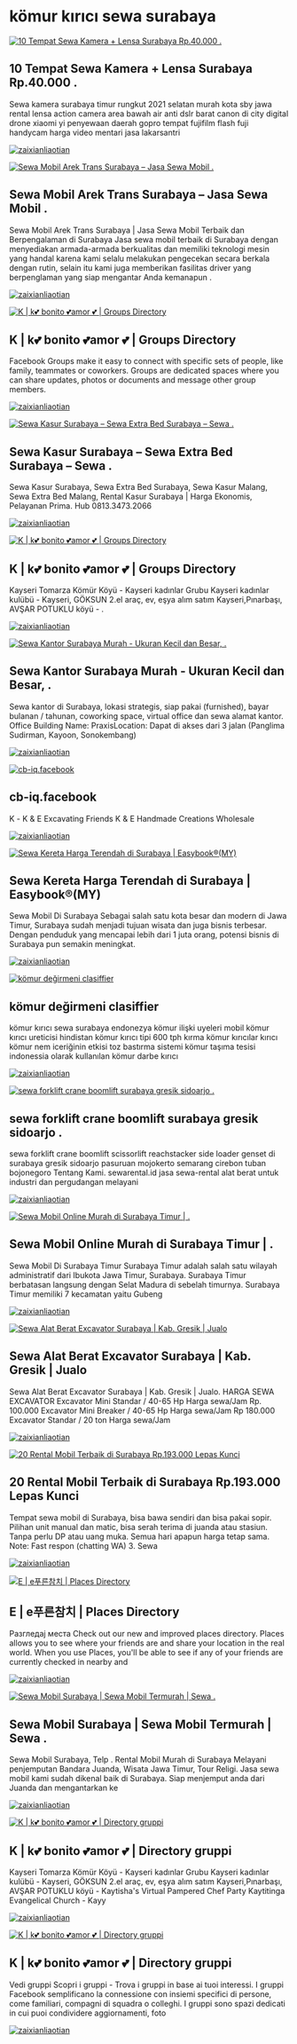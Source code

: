 # kömur kırıcı sewa surabaya
<a href="https://mnn.zoosnet.net/LR/Chatpre.aspx?id=MNN94995150&p=https://topgrinding.com/" target="_blank">![10 Tempat Sewa Kamera + Lensa Surabaya Rp.40.000 .](https://github.com/technlg/images/blob/main/62.jpg)</a>
## 10 Tempat Sewa Kamera + Lensa Surabaya Rp.40.000 .
Sewa kamera surabaya timur rungkut 2021 selatan murah kota sby jawa rental lensa action camera area bawah air anti dslr barat canon di city digital drone xiaomi yi penyewaan daerah gopro tempat fujifilm flash fuji handycam harga video mentari jasa lakarsantri 
<a href="https://mnn.zoosnet.net/LR/Chatpre.aspx?id=MNN94995150&p=https://topgrinding.com/" target="_blank"><img src="https://github.com/technlg/images/raw/main/chat11.jpg" alt="zaixianliaotian"/></a><a href="//whatsapp.shibangsoft.com/WhatsApp.php" ><img src="https://github.com/technlg/images/raw/main/chat11.png" alt=""></a>
<a href="https://mnn.zoosnet.net/LR/Chatpre.aspx?id=MNN94995150&p=https://topgrinding.com/" target="_blank">![Sewa Mobil Arek Trans Surabaya – Jasa Sewa Mobil .](https://github.com/technlg/images/blob/main/65.jpg)</a>
## Sewa Mobil Arek Trans Surabaya – Jasa Sewa Mobil .
Sewa Mobil Arek Trans Surabaya | Jasa Sewa Mobil Terbaik dan Berpengalaman di Surabaya Jasa sewa mobil terbaik di Surabaya dengan menyediakan armada-armada berkualitas dan memiliki teknologi mesin yang handal karena kami selalu melakukan pengecekan secara berkala dengan rutin, selain itu kami juga memberikan fasilitas driver yang berpenglaman yang siap mengantar Anda kemanapun .
<a href="https://mnn.zoosnet.net/LR/Chatpre.aspx?id=MNN94995150&p=https://topgrinding.com/" target="_blank"><img src="https://github.com/technlg/images/raw/main/chat11.jpg" alt="zaixianliaotian"/></a><a href="//whatsapp.shibangsoft.com/WhatsApp.php" ><img src="https://github.com/technlg/images/raw/main/chat11.png" alt=""></a>
<a href="https://mnn.zoosnet.net/LR/Chatpre.aspx?id=MNN94995150&p=https://topgrinding.com/" target="_blank">![K | k💕 bonito 💕amor 💕 | Groups Directory](https://github.com/technlg/images/blob/main/35.jpg)</a>
## K | k💕 bonito 💕amor 💕 | Groups Directory
Facebook Groups make it easy to connect with specific sets of people, like family, teammates or coworkers. Groups are dedicated spaces where you can share updates, photos or documents and message other group members.
<a href="https://mnn.zoosnet.net/LR/Chatpre.aspx?id=MNN94995150&p=https://topgrinding.com/" target="_blank"><img src="https://github.com/technlg/images/raw/main/chat11.jpg" alt="zaixianliaotian"/></a><a href="//whatsapp.shibangsoft.com/WhatsApp.php" ><img src="https://github.com/technlg/images/raw/main/chat11.png" alt=""></a>
<a href="https://mnn.zoosnet.net/LR/Chatpre.aspx?id=MNN94995150&p=https://topgrinding.com/" target="_blank">![Sewa Kasur Surabaya – Sewa Extra Bed Surabaya – Sewa .](https://github.com/technlg/images/blob/main/61.jpg)</a>
## Sewa Kasur Surabaya – Sewa Extra Bed Surabaya – Sewa .
Sewa Kasur Surabaya, Sewa Extra Bed Surabaya, Sewa Kasur Malang, Sewa Extra Bed Malang, Rental Kasur Surabaya | Harga Ekonomis, Pelayanan Prima. Hub 0813.3473.2066
<a href="https://mnn.zoosnet.net/LR/Chatpre.aspx?id=MNN94995150&p=https://topgrinding.com/" target="_blank"><img src="https://github.com/technlg/images/raw/main/chat11.jpg" alt="zaixianliaotian"/></a><a href="//whatsapp.shibangsoft.com/WhatsApp.php" ><img src="https://github.com/technlg/images/raw/main/chat11.png" alt=""></a>
<a href="https://mnn.zoosnet.net/LR/Chatpre.aspx?id=MNN94995150&p=https://topgrinding.com/" target="_blank">![K | k💕 bonito 💕amor 💕 | Groups Directory](https://github.com/technlg/images/blob/main/48.jpg)</a>
## K | k💕 bonito 💕amor 💕 | Groups Directory
Kayseri Tomarza Kömür Köyü - Kayseri kadınlar Grubu Kayseri kadınlar kulübü - Kayseri, GÖKSUN 2.el araç, ev, eşya alım satım Kayseri,Pınarbaşı, AVŞAR POTUKLU köyü - .
<a href="https://mnn.zoosnet.net/LR/Chatpre.aspx?id=MNN94995150&p=https://topgrinding.com/" target="_blank"><img src="https://github.com/technlg/images/raw/main/chat11.jpg" alt="zaixianliaotian"/></a><a href="//whatsapp.shibangsoft.com/WhatsApp.php" ><img src="https://github.com/technlg/images/raw/main/chat11.png" alt=""></a>
<a href="https://mnn.zoosnet.net/LR/Chatpre.aspx?id=MNN94995150&p=https://topgrinding.com/" target="_blank">![Sewa Kantor Surabaya Murah - Ukuran Kecil dan Besar, .](https://github.com/technlg/images/blob/main/51.jpg)</a>
## Sewa Kantor Surabaya Murah - Ukuran Kecil dan Besar, .
Sewa kantor di Surabaya, lokasi strategis, siap pakai (furnished), bayar bulanan / tahunan, coworking space, virtual office dan sewa alamat kantor. Office Building Name: PraxisLocation: Dapat di akses dari 3 jalan (Panglima Sudirman, Kayoon, Sonokembang)
<a href="https://mnn.zoosnet.net/LR/Chatpre.aspx?id=MNN94995150&p=https://topgrinding.com/" target="_blank"><img src="https://github.com/technlg/images/raw/main/chat11.jpg" alt="zaixianliaotian"/></a><a href="//whatsapp.shibangsoft.com/WhatsApp.php" ><img src="https://github.com/technlg/images/raw/main/chat11.png" alt=""></a>
<a href="https://mnn.zoosnet.net/LR/Chatpre.aspx?id=MNN94995150&p=https://topgrinding.com/" target="_blank">![cb-iq.facebook](https://github.com/technlg/images/blob/main/45.jpg)</a>
## cb-iq.facebook
‏‎<span dir="ltr">K</span>‎‏ - ‏‎<span dir="ltr">K &amp; E Excavating Friends</span>‎‏ ‏‎<span dir="ltr">K &amp; E Handmade Creations Wholesale 
<a href="https://mnn.zoosnet.net/LR/Chatpre.aspx?id=MNN94995150&p=https://topgrinding.com/" target="_blank"><img src="https://github.com/technlg/images/raw/main/chat11.jpg" alt="zaixianliaotian"/></a><a href="//whatsapp.shibangsoft.com/WhatsApp.php" ><img src="https://github.com/technlg/images/raw/main/chat11.png" alt=""></a>
<a href="https://mnn.zoosnet.net/LR/Chatpre.aspx?id=MNN94995150&p=https://topgrinding.com/" target="_blank">![Sewa Kereta Harga Terendah di Surabaya | Easybook®(MY)](https://github.com/technlg/images/blob/main/3.jpg)</a>
## Sewa Kereta Harga Terendah di Surabaya | Easybook®(MY)
Sewa Mobil Di Surabaya Sebagai salah satu kota besar dan modern di Jawa Timur, Surabaya sudah menjadi tujuan wisata dan juga bisnis terbesar. Dengan penduduk yang mencapai lebih dari 1 juta orang, potensi bisnis di Surabaya pun semakin meningkat.
<a href="https://mnn.zoosnet.net/LR/Chatpre.aspx?id=MNN94995150&p=https://topgrinding.com/" target="_blank"><img src="https://github.com/technlg/images/raw/main/chat11.jpg" alt="zaixianliaotian"/></a><a href="//whatsapp.shibangsoft.com/WhatsApp.php" ><img src="https://github.com/technlg/images/raw/main/chat11.png" alt=""></a>
<a href="https://mnn.zoosnet.net/LR/Chatpre.aspx?id=MNN94995150&p=https://topgrinding.com/" target="_blank">![kömur değirmeni clasiffier](https://github.com/technlg/images/blob/main/10.jpg)</a>
## kömur değirmeni clasiffier
kömur kırıcı sewa surabaya endonezya kömur ilişki uyeleri mobil kömur kırıcı ureticisi hindistan kömur kırıcı tipi 600 tph kırma kömur kırıcılar kırıcı kömur nem iceriğinin etkisi toz bastırma sistemi kömur taşıma tesisi indonessia olarak kullanılan kömur darbe kırıcı 
<a href="https://mnn.zoosnet.net/LR/Chatpre.aspx?id=MNN94995150&p=https://topgrinding.com/" target="_blank"><img src="https://github.com/technlg/images/raw/main/chat11.jpg" alt="zaixianliaotian"/></a><a href="//whatsapp.shibangsoft.com/WhatsApp.php" ><img src="https://github.com/technlg/images/raw/main/chat11.png" alt=""></a>
<a href="https://mnn.zoosnet.net/LR/Chatpre.aspx?id=MNN94995150&p=https://topgrinding.com/" target="_blank">![sewa forklift crane boomlift surabaya gresik sidoarjo .](https://github.com/technlg/images/blob/main/36.jpg)</a>
## sewa forklift crane boomlift surabaya gresik sidoarjo .
sewa forklift crane boomlift scissorlift reachstacker side loader genset di surabaya gresik sidoarjo pasuruan mojokerto semarang cirebon tuban bojonegoro Tentang Kami. sewarental.id jasa sewa-rental alat berat untuk industri dan pergudangan melayani 
<a href="https://mnn.zoosnet.net/LR/Chatpre.aspx?id=MNN94995150&p=https://topgrinding.com/" target="_blank"><img src="https://github.com/technlg/images/raw/main/chat11.jpg" alt="zaixianliaotian"/></a><a href="//whatsapp.shibangsoft.com/WhatsApp.php" ><img src="https://github.com/technlg/images/raw/main/chat11.png" alt=""></a>
<a href="https://mnn.zoosnet.net/LR/Chatpre.aspx?id=MNN94995150&p=https://topgrinding.com/" target="_blank">![Sewa Mobil Online Murah di Surabaya Timur | .](https://github.com/technlg/images/blob/main/44.jpg)</a>
## Sewa Mobil Online Murah di Surabaya Timur | .
Sewa Mobil Di Surabaya Timur Surabaya Timur adalah salah satu wilayah administratif dari Ibukota Jawa Timur, Surabaya. Surabaya Timur berbatasan langsung dengan Selat Madura di sebelah timurnya. Surabaya Timur memiliki 7 kecamatan yaitu Gubeng 
<a href="https://mnn.zoosnet.net/LR/Chatpre.aspx?id=MNN94995150&p=https://topgrinding.com/" target="_blank"><img src="https://github.com/technlg/images/raw/main/chat11.jpg" alt="zaixianliaotian"/></a><a href="//whatsapp.shibangsoft.com/WhatsApp.php" ><img src="https://github.com/technlg/images/raw/main/chat11.png" alt=""></a>
<a href="https://mnn.zoosnet.net/LR/Chatpre.aspx?id=MNN94995150&p=https://topgrinding.com/" target="_blank">![Sewa Alat Berat Excavator Surabaya | Kab. Gresik | Jualo](https://github.com/technlg/images/blob/main/15.jpg)</a>
## Sewa Alat Berat Excavator Surabaya | Kab. Gresik | Jualo
Sewa Alat Berat Excavator Surabaya | Kab. Gresik | Jualo. HARGA SEWA EXCAVATOR Excavator Mini Standar / 40-65 Hp Harga sewa/Jam Rp. 100.000 Excavator Mini Breaker / 40-65 Hp Harga sewa/Jam Rp 180.000 Excavator Standar / 20 ton Harga sewa/Jam 
<a href="https://mnn.zoosnet.net/LR/Chatpre.aspx?id=MNN94995150&p=https://topgrinding.com/" target="_blank"><img src="https://github.com/technlg/images/raw/main/chat11.jpg" alt="zaixianliaotian"/></a><a href="//whatsapp.shibangsoft.com/WhatsApp.php" ><img src="https://github.com/technlg/images/raw/main/chat11.png" alt=""></a>
<a href="https://mnn.zoosnet.net/LR/Chatpre.aspx?id=MNN94995150&p=https://topgrinding.com/" target="_blank">![20 Rental Mobil Terbaik di Surabaya Rp.193.000 Lepas Kunci](https://github.com/technlg/images/blob/main/6.jpg)</a>
## 20 Rental Mobil Terbaik di Surabaya Rp.193.000 Lepas Kunci
Tempat sewa mobil di Surabaya, bisa bawa sendiri dan bisa pakai sopir. Pilihan unit manual dan matic, bisa serah terima di juanda atau stasiun. Tanpa perlu DP atau uang muka. Semua hari apapun harga tetap sama. Note: Fast respon (chatting WA) 3. Sewa
<a href="https://mnn.zoosnet.net/LR/Chatpre.aspx?id=MNN94995150&p=https://topgrinding.com/" target="_blank"><img src="https://github.com/technlg/images/raw/main/chat11.jpg" alt="zaixianliaotian"/></a><a href="//whatsapp.shibangsoft.com/WhatsApp.php" ><img src="https://github.com/technlg/images/raw/main/chat11.png" alt=""></a>
<a href="https://mnn.zoosnet.net/LR/Chatpre.aspx?id=MNN94995150&p=https://topgrinding.com/" target="_blank">![E | e푸른참치 | Places Directory](https://github.com/technlg/images/blob/main/14.jpg)</a>
## E | e푸른참치 | Places Directory
Разгледај места Check out our new and improved places directory. Places allows you to see where your friends are and share your location in the real world. When you use Places, you'll be able to see if any of your friends are currently checked in nearby and 
<a href="https://mnn.zoosnet.net/LR/Chatpre.aspx?id=MNN94995150&p=https://topgrinding.com/" target="_blank"><img src="https://github.com/technlg/images/raw/main/chat11.jpg" alt="zaixianliaotian"/></a><a href="//whatsapp.shibangsoft.com/WhatsApp.php" ><img src="https://github.com/technlg/images/raw/main/chat11.png" alt=""></a>
<a href="https://mnn.zoosnet.net/LR/Chatpre.aspx?id=MNN94995150&p=https://topgrinding.com/" target="_blank">![Sewa Mobil Surabaya | Sewa Mobil Termurah | Sewa .](https://github.com/technlg/images/blob/main/6.jpg)</a>
## Sewa Mobil Surabaya | Sewa Mobil Termurah | Sewa .
Sewa Mobil Surabaya, Telp . Rental Mobil Murah di Surabaya Melayani penjemputan Bandara Juanda, Wisata Jawa Timur, Tour Religi. Jasa sewa mobil kami sudah dikenal baik di Surabaya. Siap menjemput anda dari Juanda dan mengantarkan ke
<a href="https://mnn.zoosnet.net/LR/Chatpre.aspx?id=MNN94995150&p=https://topgrinding.com/" target="_blank"><img src="https://github.com/technlg/images/raw/main/chat11.jpg" alt="zaixianliaotian"/></a><a href="//whatsapp.shibangsoft.com/WhatsApp.php" ><img src="https://github.com/technlg/images/raw/main/chat11.png" alt=""></a>
<a href="https://mnn.zoosnet.net/LR/Chatpre.aspx?id=MNN94995150&p=https://topgrinding.com/" target="_blank">![K | k💕 bonito 💕amor 💕 | Directory gruppi](https://github.com/technlg/images/blob/main/41.jpg)</a>
## K | k💕 bonito 💕amor 💕 | Directory gruppi
Kayseri Tomarza Kömür Köyü - Kayseri kadınlar Grubu Kayseri kadınlar kulübü - Kayseri, GÖKSUN 2.el araç, ev, eşya alım satım Kayseri,Pınarbaşı, AVŞAR POTUKLU köyü - Kaytisha&#039;s Virtual Pampered Chef Party Kaytitinga Evangelical Church - Kayy
<a href="https://mnn.zoosnet.net/LR/Chatpre.aspx?id=MNN94995150&p=https://topgrinding.com/" target="_blank"><img src="https://github.com/technlg/images/raw/main/chat11.jpg" alt="zaixianliaotian"/></a><a href="//whatsapp.shibangsoft.com/WhatsApp.php" ><img src="https://github.com/technlg/images/raw/main/chat11.png" alt=""></a>
<a href="https://mnn.zoosnet.net/LR/Chatpre.aspx?id=MNN94995150&p=https://topgrinding.com/" target="_blank">![K | k💕 bonito 💕amor 💕 | Directory gruppi](https://github.com/technlg/images/blob/main/26.jpg)</a>
## K | k💕 bonito 💕amor 💕 | Directory gruppi
Vedi gruppi Scopri i gruppi - Trova i gruppi in base ai tuoi interessi. I gruppi Facebook semplificano la connessione con insiemi specifici di persone, come familiari, compagni di squadra o colleghi. I gruppi sono spazi dedicati in cui puoi condividere aggiornamenti, foto
<a href="https://mnn.zoosnet.net/LR/Chatpre.aspx?id=MNN94995150&p=https://topgrinding.com/" target="_blank"><img src="https://github.com/technlg/images/raw/main/chat11.jpg" alt="zaixianliaotian"/></a><a href="//whatsapp.shibangsoft.com/WhatsApp.php" ><img src="https://github.com/technlg/images/raw/main/chat11.png" alt=""></a>
